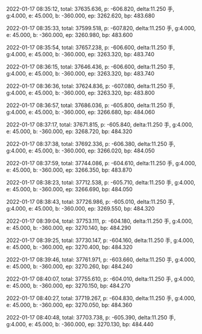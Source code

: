 2022-01-17 08:35:12, total: 37635.636, p: -606.820, delta:11.250 手, g:4.000, e: 45.000, b: -360.000, ep: 3262.620, bp: 483.680

2022-01-17 08:35:33, total: 37599.518, p: -607.820, delta:11.250 手, g:4.000, e: 45.000, b: -360.000, ep: 3260.980, bp: 483.600

2022-01-17 08:35:54, total: 37657.238, p: -606.600, delta:11.250 手, g:4.000, e: 45.000, b: -360.000, ep: 3263.320, bp: 483.740

2022-01-17 08:36:15, total: 37646.436, p: -606.600, delta:11.250 手, g:4.000, e: 45.000, b: -360.000, ep: 3263.320, bp: 483.740

2022-01-17 08:36:36, total: 37624.836, p: -607.080, delta:11.250 手, g:4.000, e: 45.000, b: -360.000, ep: 3263.320, bp: 483.800

2022-01-17 08:36:57, total: 37686.036, p: -605.800, delta:11.250 手, g:4.000, e: 45.000, b: -360.000, ep: 3266.680, bp: 484.060

2022-01-17 08:37:17, total: 37671.815, p: -605.840, delta:11.250 手, g:4.000, e: 45.000, b: -360.000, ep: 3268.720, bp: 484.320

2022-01-17 08:37:38, total: 37692.336, p: -606.380, delta:11.250 手, g:4.000, e: 45.000, b: -360.000, ep: 3266.020, bp: 484.050

2022-01-17 08:37:59, total: 37744.086, p: -604.610, delta:11.250 手, g:4.000, e: 45.000, b: -360.000, ep: 3266.350, bp: 483.870

2022-01-17 08:38:23, total: 37712.538, p: -605.710, delta:11.250 手, g:4.000, e: 45.000, b: -360.000, ep: 3266.690, bp: 484.050

2022-01-17 08:38:43, total: 37726.986, p: -605.010, delta:11.250 手, g:4.000, e: 45.000, b: -360.000, ep: 3269.550, bp: 484.320

2022-01-17 08:39:04, total: 37753.111, p: -604.180, delta:11.250 手, g:4.000, e: 45.000, b: -360.000, ep: 3270.140, bp: 484.290

2022-01-17 08:39:25, total: 37730.147, p: -604.160, delta:11.250 手, g:4.000, e: 45.000, b: -360.000, ep: 3270.400, bp: 484.320

2022-01-17 08:39:46, total: 37761.971, p: -603.660, delta:11.250 手, g:4.000, e: 45.000, b: -360.000, ep: 3270.260, bp: 484.240

2022-01-17 08:40:07, total: 37755.610, p: -604.010, delta:11.250 手, g:4.000, e: 45.000, b: -360.000, ep: 3270.150, bp: 484.270

2022-01-17 08:40:27, total: 37719.267, p: -604.830, delta:11.250 手, g:4.000, e: 45.000, b: -360.000, ep: 3270.050, bp: 484.360

2022-01-17 08:40:48, total: 37703.738, p: -605.390, delta:11.250 手, g:4.000, e: 45.000, b: -360.000, ep: 3270.130, bp: 484.440